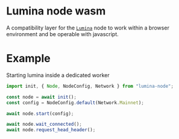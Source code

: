# Lumina node wasm

A compatibility layer for the [`Lumina`](https://github.com/eigerco/lumina) node to
work within a browser environment and be operable with javascript.

# Example
Starting lumina inside a dedicated worker

```javascript
import init, { Node, NodeConfig, Network } from "lumina-node";

const node = await init();
const config = NodeConfig.default(Network.Mainnet);

await node.start(config);

await node.wait_connected();
await node.request_head_header();
```
